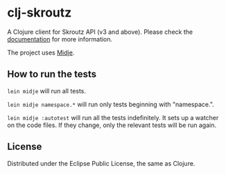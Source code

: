# clj-skroutz

A Clojure client for Skroutz API (v3 and above).
Please check the [documentation](http://docs.skroutz.gr/apiv3/) for more
information.

The project uses [Midje](https://github.com/marick/Midje/).

## How to run the tests

`lein midje` will run all tests.

`lein midje namespace.*` will run only tests beginning with "namespace.".

`lein midje :autotest` will run all the tests indefinitely. It sets up a
watcher on the code files. If they change, only the relevant tests will be
run again.

## License

Distributed under the Eclipse Public License, the same as Clojure.